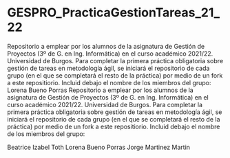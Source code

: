 # GESPRO_PracticaGestionTareas_21_22

Repositorio a emplear por los alumnos de la asignatura de Gestión de Proyectos (3º de G. en Ing. Informática) en el curso académico 2021/22. Universidad de Burgos.  Para completar la primera práctica obligatoria sobre gestión de tareas en metodología ágil, se iniciará el repositorio de cada grupo (en el que se completará el resto de la práctica) por medio de un fork a este repositiorio.  Incluid debajo el nombre de los miembros del grupo: Lorena Bueno Porras
Repositorio a emplear por los alumnos de la asignatura de Gestión de Proyectos (3º de G. en Ing. Informática) en el curso académico 2021/22. Universidad de Burgos.  Para completar la primera práctica obligatoria sobre gestión de tareas en metodología ágil, se iniciará el repositorio de cada grupo (en el que se completará el resto de la práctica) por medio de un fork a este repositiorio.  Incluid debajo el nombre de los miembros del grupo:


Beatrice Izabel Toth
Lorena Bueno Porras
Jorge Martinez Martin
